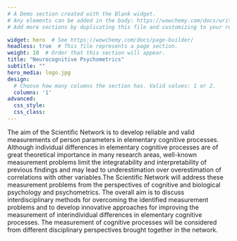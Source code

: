 ```yaml
---
# A Demo section created with the Blank widget.
# Any elements can be added in the body: https://wowchemy.com/docs/writing-markdown-latex/
# Add more sections by duplicating this file and customizing to your requirements.

widget: hero  # See https://wowchemy.com/docs/page-builder/
headless: true  # This file represents a page section.
weight: 10  # Order that this section will appear.
title: "Neurocognitive Psychometrics"
subtitle: ""
hero_media: logo.jpg
design:
  # Choose how many columns the section has. Valid values: 1 or 2.
  columns: '1'
advanced:
  css_style:
  css_class:
---
```


The aim of the  Scientific Network is to develop reliable and valid measurements of person parameters in elementary cognitive processes. Although individual differences in elementary cognitive processes are of great theoretical importance in many research areas, well-known measurement problems limit the integratability and interpretability of previous findings and may lead to underestimation over overestimation of correlations with other variables.The Scientific Network will address these measurement problems from the perspectives of cognitive and biological psychology and psychometrics. The overall aim is to discuss interdisciplinary methods for overcoming the identified measurement problems and to develop innovative approaches for improving the measurement of interindividual differences in elementary cognitive processes. The measurement of cognitive processes will be considered from different disciplinary perspectives brought together in the network. 
